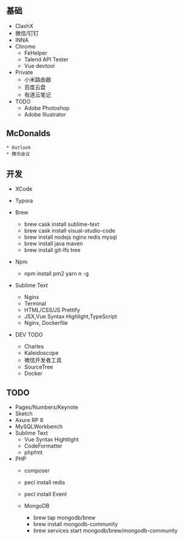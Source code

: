 ## 基础
* ClashX
* 微信/钉钉
* INNA
* Chrome
    * FeHelper
    * Talend API Tester
    * Vue devtool
* Private
    * 小米路由器
    * 百度云盘
    * 有道云笔记
* TODO
    * Adobe Photoshop
    * Adobe Illustrator

## McDonalds 	
    * Outlook
    * 腾讯会议

## 开发
* XCode
* Typora
* Brew
    * brew cask install sublime-text
    * brew cask install visual-studio-code
    * brew install nodejs nginx redis mysql
    * brew install java maven
    * brew install git-lfs tree
* Npm
    * npm install pm2 yarn n -g

* Sublime Text
    * Nginx
    * Terminal
    * HTML/CSS/JS Prettify
    * JSX,Vue Syntax Highlight,TypeScript
    * Nginx, Dockerfile

* DEV TODO
    * Charles
    * Kaleidoscope
    * 微信开发者工具
    * SourceTree
    * Docker

## TODO
* Pages/Numbers/Keynote
* Sketch
* Axure RP 8
* MySQLWorkbench
* Sublime Text  
    * Vue Syntax Hightlight
    * CodeFormatter
    * phpfmt
* PHP
    * composer
    * pecl install redis
    * pecl install Event

    * MongoDB
        * brew tap mongodb/brew
        * brew install mongodb-community
        * brew services start mongodb/brew/mongodb-community